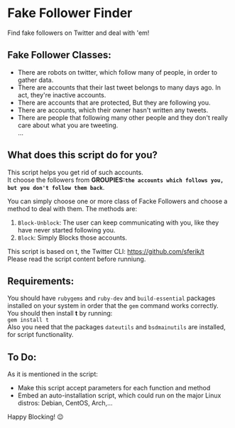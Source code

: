 # Fake Follower Finder
Find fake followers on Twitter and deal with 'em!

## Fake Follower Classes:
- There are robots on twitter, which follow many of people, in order to gather data.
- There are accounts that their last tweet belongs to many days ago. In act, they're inactive accounts.
- There are accounts that are protected, But they are following you.
- There are accounts, which their owner hasn't written any tweets.
- There are people that following many other people and they don't really care about what you are tweeting.<br/>
...
## What does this script do for you?
This script helps you get rid of such accounts.<br/>
It choose the followers from <b>GROUPIES:`the accounts which follows you, but you don't follow them back`</b>.

You can simply choose one or more class of Facke Followers and choose a method to deal with them.
The methods are:
1. `Block-Unblock`: The user can keep communicating with you, like they have never started following you.
2. `Block`: Simply Blocks those accounts.

This script is based on t, the Twitter CLI: https://github.com/sferik/t <br/>
Please read the script content before runniung.<br/>

## Requirements:
You should have `rubygems` and `ruby-dev` and `build-essential` packages installed on your system in order that the `gem` command works correctly.<br/> You should then install <b>t</b> by running:<br/>
<code>gem install t</code><br/>
Also you need that the packages `dateutils` and `bsdmainutils` are installed, for script functionality.

## To Do:
As it is mentioned in the script:
- Make this script accept parameters for each function and method
- Embed an auto-installation script, which could run on the major Linux distros: Debian, CentOS, Arch,...


Happy Blocking! 😉
